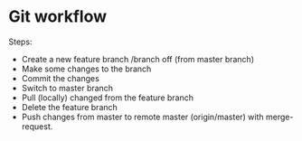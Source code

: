 # Git workflow

Steps:
- Create a new feature branch /branch off (from master branch)
- Make some changes to the branch
- Commit the changes
- Switch to master branch
- Pull (locally) changed from the feature branch
- Delete the feature branch
- Push changes from master to remote master (origin/master) with merge-request.
